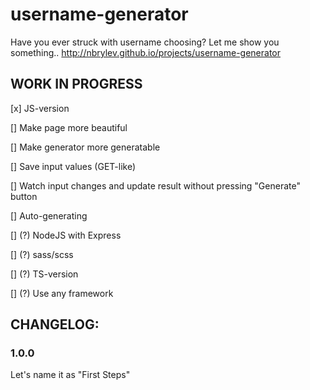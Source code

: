 # username-generator
Have you ever struck with username choosing? Let me show you something..
http://nbrylev.github.io/projects/username-generator

## WORK IN PROGRESS
[x] JS-version

[] Make page more beautiful

[] Make generator more generatable

[] Save input values (GET-like)

[] Watch input changes and update result without pressing "Generate" button

[] Auto-generating

[] (?) NodeJS with Express

[] (?) sass/scss

[] (?) TS-version

[] (?) Use any framework


## CHANGELOG:

### 1.0.0
  Let's name it as "First Steps"
